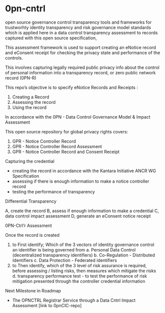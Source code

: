 # 0pn-cntrl
open source governance control transparency tools and frameworks for trustworhty identity transparency and risk governance model standards which is applied here in a data control transparency assessment to records captured with this open source specification, 

This assessment framework is used to support creating an eNotice record and eConsent receipt for checking the privacy state and performance of the controls. 

This involves capturing legally required  public privacy info about the control of personal information into a transparency record, or zero public network record (0PN-R)

This repo’s objective is to specify eNotice Records and Receipts  : 
1. Creating a Record
2. Assessing the record 
3. Using the record 

In accordance with  the 0PN - Data Control Governance Model & Impact Assessment 

This open source repository for global privacy rights covers: 

1. GPR - Notice Controller Record
2. GPR - Notice Controller Record Assessment 
3. GPR - Notice Controller Record and Consent Receipt 

Capturing the credential
- creating the record in accordance with the Kantara Initiative ANCR WG Specification 
- assessing if there is enough information to make a notice controller record 
- testing the performance of transparency

Differential Transparency

A, create the record
B, assess if enough information to make a credential 
C, data control impact assessment
D, generate an eConsent notice receipt

0PN-Ctrl’r Assessment

Once the record is created

1. to First identify;  Which of the 3 vectors of identity governance control an identifier is being governed from 
a. Personal Data Control (decentralized transparency identifiers) 
b. Co-Regulation - Distributed Identifiers
c. Data Protection - Federated identifiers 
2. to Then identify, which of the 3 level of risk assurance is required, before assessing / listing risks, then measures which mitigate the risks
d. transparency performance test - to test the performance of risk mitigation presented through the controller credential information 

Next Milestone in Roadmap
- The  OPNCTRL Registrar Service through a Data Cntrl Impact Assessment [link to 0pnCIC-repo]
